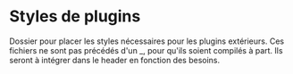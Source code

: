 # Styles de plugins

Dossier pour placer les styles nécessaires pour les plugins extérieurs. Ces fichiers ne sont pas précédés d'un _, pour qu'ils soient compilés à part. Ils seront à intégrer dans le header en fonction des besoins.